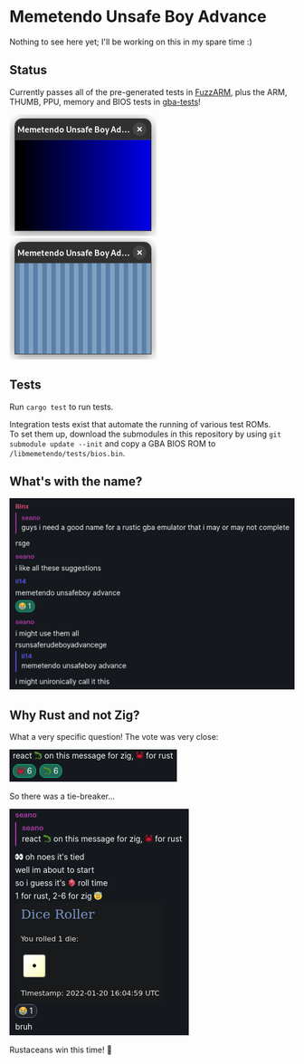 # Memetendo Unsafe Boy Advance

Nothing to see here yet; I'll be working on this in my spare time :)

## Status

Currently passes all of the pre-generated tests in
[FuzzARM](https://github.com/DenSinH/FuzzARM), plus the ARM, THUMB, PPU,
memory and BIOS tests in [gba-tests](https://github.com/jsmolka/gba-tests)!

![gba-tests PPU shade test result](media/gba-tests-ppu-shade-result.png)
![gba-tests PPU stripes test result](media/gba-tests-ppu-stripes-result.png)

## Tests

Run `cargo test` to run tests.

Integration tests exist that automate the running of various test ROMs.  
To set them up, download the submodules in this repository by using `git
submodule update --init` and copy a GBA BIOS ROM to
`/libmemetendo/tests/bios.bin`.

## What's with the name?

![Origin of the name](media/name-origin.png)

## Why Rust and not Zig?

What a very specific question! The vote was very close:

![Language poll result](media/lang-vote.png)

So there was a tie-breaker...

![Tie-breaker result](media/tiebreaker-result.png)

Rustaceans win this time! 🦀

